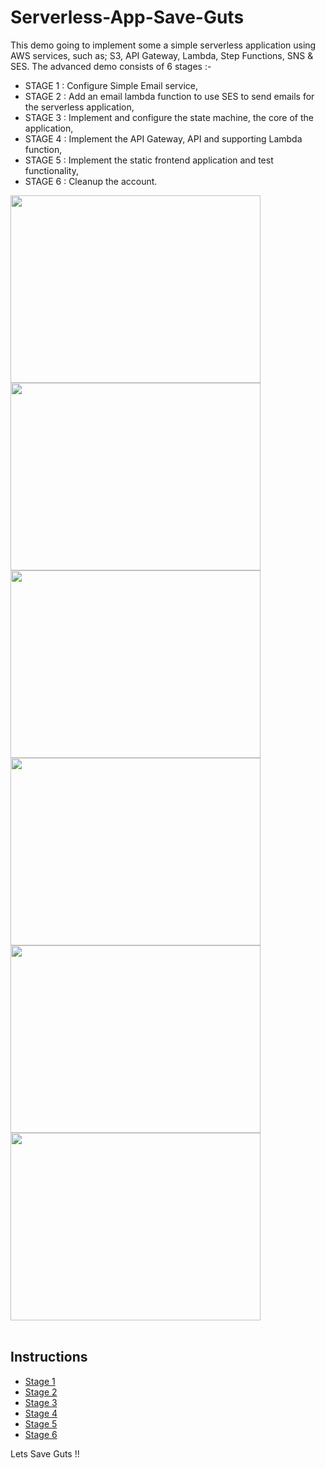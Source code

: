 # Serverless-App-Save-Guts

This demo going to implement some a simple serverless application using AWS services, such as; S3, API Gateway, Lambda, Step Functions, SNS & SES.
The advanced demo consists of 6 stages :-

- STAGE 1 : Configure Simple Email service,
- STAGE 2 : Add an email lambda function to use SES to send emails for the serverless application,
- STAGE 3 : Implement and configure the state machine, the core of the application,
- STAGE 4 : Implement the API Gateway, API and supporting Lambda function,
- STAGE 5 : Implement the static frontend application and test functionality,
- STAGE 6 : Cleanup the account.

<img src="https://github.com/cupumelody/Serverless-App-Save-Guts/assets/145847069/d002e371-15c5-4f93-ace9-009d224019bb" width="400" height="300"> <img src="https://github.com/cupumelody/Serverless-App-Save-Guts/assets/145847069/9f467f99-8c86-4a93-b05b-c4528f871602" width="400" height="300">
<img src="https://github.com/cupumelody/Serverless-App-Save-Guts/assets/145847069/28dded7e-4309-4532-bf28-87860dfa6d02" width="400" height="300"> <img src="https://github.com/cupumelody/Serverless-App-Save-Guts/assets/145847069/66420df1-7ac6-4600-968f-1644ad8f250f" width="400" height="300">
<img src="https://github.com/cupumelody/Serverless-App-Save-Guts/assets/145847069/49c2ea64-4e24-4339-a0dd-f1389d11ee0f" width="400" height="300"> <img src="https://github.com/cupumelody/Serverless-App-Save-Guts/assets/145847069/6ab847e7-72bc-483d-973e-005050ec97da" width="400" height="300">
<br>
<br>
## Instructions

- [Stage 1](Instructions/Stage1.md)
- [Stage 2](Instructions/Stage2.md)
- [Stage 3](Instructions/Stage3.md)
- [Stage 4](Instructions/Stage4.md)
- [Stage 5](Instructions/Stage5.md)
- [Stage 6](Instructions/Cleanup.md)


Lets Save Guts !!
